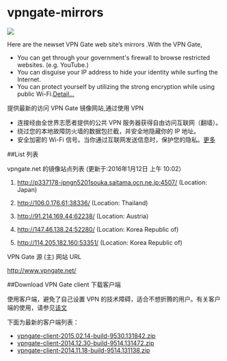vpngate-mirrors
===============

![](http://i1288.photobucket.com/albums/b484/waylau/vpn-top_zps08e8f3c2.jpg)

Here are the newset VPN Gate web site’s mirrors .With the VPN Gate,

* You can get through your government's firewall to browse restricted websites. (e.g. YouTube.)
* You can disguise your IP address to hide your identity while surfing the Internet.
* You can protect yourself by utilizing the strong encryption while using public Wi-Fi.[Detail...](http://www.waylau.com/about-vpngate/)

提供最新的访问 VPN Gate 镜像网站,通过使用 VPN 

* 连接经由全世界志愿者提供的公共 VPN 服务器获得自由访问互联网（翻墙）。
* 绕过您的本地故障防火墙的数据包拦截，并安全地隐藏你的 IP 地址。
* 安全加密的 Wi-Fi 信号。当你通过互联网发送信息时，保护您的隐私。[更多](http://www.waylau.com/about-vpngate/)

##List 列表

vpngate.net 的镜像站点列表 (更新于:2016年1月12日 上午	10:02）

1. http://p337178-ipngn5201souka.saitama.ocn.ne.jp:4507/
   (Location: Japan)

2. http://106.0.176.61:38336/
   (Location: Thailand)

3. http://91.214.169.44:62238/
   (Location: Austria)

4. http://147.46.138.24:52280/
   (Location: Korea Republic of)

5. http://114.205.182.160:53351/
   (Location: Korea Republic of)

VPN Gate 源 (主) 网站 URL

http://www.vpngate.net/

##Download VPN Gate client 下载客户端

使用客户端，避免了自己设置 VPN 的技术障碍，适合不想折腾的用户。有关客户端的使用，请参见[该文](http://www.waylau.com/about-vpngate/)

下面为最新的客户端列表：

* [vpngate-client-2015.02.14-build-9530.131842.zip](http://pan.baidu.com/s/1c0o311Q)
* [vpngate-client-2014.12.30-build-9514.131472.zip](http://pan.baidu.com/s/1bnpQcpx)
* [vpngate-client-2014.11.18-build-9514.131138.zip](http://pan.baidu.com/s/1o6Bhtk2)
